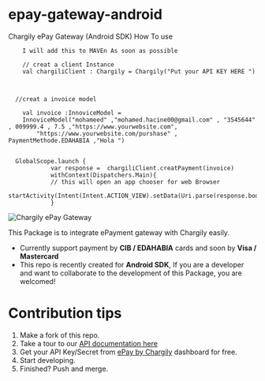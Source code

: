 # epay-gateway-android
Chargily ePay Gateway (Android SDK)
How To use 

        I will add this to MAVEn As soon as possible

        // creat a client Instance
        val chargiliClient : Chargily = Chargily("Put your API KEY HERE ")
        


      //creat a invoice model 
      
        val invoice :InnoviceModel = 
        InnoviceModel("mohameed" ,"mohamed.hacine00@gmail.com" , "3545644" , 009999.4 , 7.5 ,"https://www.yourwebsite.com",
            "https://www.yourwebsite.com/purshase" , PaymentMethode.EDAHABIA ,"Hola ")
            

      GlobalScope.launch {
                var response =  chargiliClient.creatPayment(invoice)
                withContext(Dispatchers.Main){
                // this will open an app chooser for web Browser
                  startActivity(Intent(Intent.ACTION_VIEW).setData(Uri.parse(response.body()?.checkout_url.toString())))
                }

![Chargily ePay Gateway](https://raw.githubusercontent.com/Chargily/epay-gateway-php/main/assets/banner-1544x500.png "Chargily ePay Gateway")

 This Package is to integrate ePayment gateway with Chargily easily.
- Currently support payment by **CIB / EDAHABIA** cards and soon by **Visa / Mastercard** 
- This repo is recently created for **Android SDK**, If you are a developer and want to collaborate to the development of this Package, you are welcomed!

# Contribution tips
1. Make a fork of this repo.
2. Take a tour to our [API documentation here](https://dev.chargily.com/docs/#/epay_integration_via_api)
3. Get your API Key/Secret from [ePay by Chargily](https://epay.chargily.com.dz) dashboard for free.
4. Start developing.
5. Finished? Push and merge.
